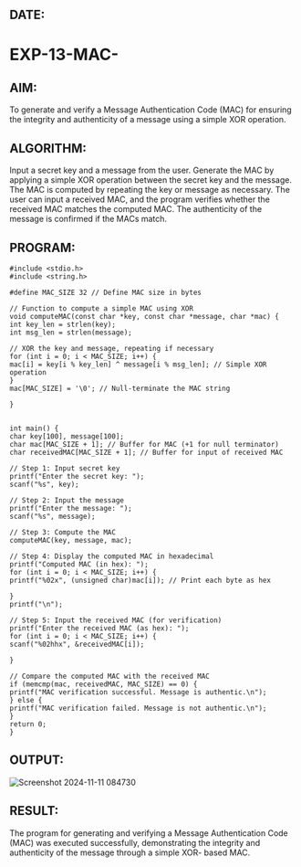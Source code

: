 ## DATE:
# EXP-13-MAC-

## AIM:
To generate and verify a Message Authentication Code (MAC) for ensuring the integrity and
authenticity of a message using a simple XOR operation.
## ALGORITHM:
Input a secret key and a message from the user. Generate the MAC by applying a simple XOR
operation between the secret key and the message. The MAC is computed by repeating the key or
message as necessary. The user can input a received MAC, and the program verifies whether the
received MAC matches the computed MAC. The authenticity of the message is confirmed if the
MACs match.
## PROGRAM:
```
#include <stdio.h>
#include <string.h>

#define MAC_SIZE 32 // Define MAC size in bytes

// Function to compute a simple MAC using XOR
void computeMAC(const char *key, const char *message, char *mac) {
int key_len = strlen(key);
int msg_len = strlen(message);

// XOR the key and message, repeating if necessary
for (int i = 0; i < MAC_SIZE; i++) {
mac[i] = key[i % key_len] ^ message[i % msg_len]; // Simple XOR operation
}
mac[MAC_SIZE] = '\0'; // Null-terminate the MAC string

}


int main() {
char key[100], message[100];
char mac[MAC_SIZE + 1]; // Buffer for MAC (+1 for null terminator)
char receivedMAC[MAC_SIZE + 1]; // Buffer for input of received MAC

// Step 1: Input secret key
printf("Enter the secret key: ");
scanf("%s", key);

// Step 2: Input the message
printf("Enter the message: ");
scanf("%s", message);

// Step 3: Compute the MAC
computeMAC(key, message, mac);

// Step 4: Display the computed MAC in hexadecimal
printf("Computed MAC (in hex): ");
for (int i = 0; i < MAC_SIZE; i++) {
printf("%02x", (unsigned char)mac[i]); // Print each byte as hex

}
printf("\n");

// Step 5: Input the received MAC (for verification)
printf("Enter the received MAC (as hex): ");
for (int i = 0; i < MAC_SIZE; i++) {
scanf("%02hhx", &receivedMAC[i]);

}

// Compare the computed MAC with the received MAC
if (memcmp(mac, receivedMAC, MAC_SIZE) == 0) {
printf("MAC verification successful. Message is authentic.\n");
} else {
printf("MAC verification failed. Message is not authentic.\n");
}
return 0;
}
```
## OUTPUT:
![Screenshot 2024-11-11 084730](https://github.com/user-attachments/assets/14fa480e-7a78-4c30-a008-af3ab3d373e2)


## RESULT:
The program for generating and verifying a Message Authentication Code (MAC) was executed
successfully, demonstrating the integrity and authenticity of the message through a simple XOR-
based MAC.
